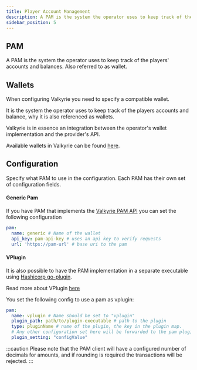 ```yaml
---
title: Player Account Management
description: A PAM is the system the operator uses to keep track of the players' accounts and balances. Also referred to as wallet.
sidebar_position: 5
---
```


## PAM
A PAM is the system the operator uses to keep track of the players' accounts and balances. Also referred to as wallet.
## Wallets
When configuring Valkyrie you need to specify a compatible wallet.

It is the system the operator uses to keep track of the players accounts and balance, why it is also referenced as wallets.

Valkyrie is in essence an integration between the operator's wallet implementation and the provider's API.

Available wallets in Valkyrie can be found [here](/docs/wallet/valkyrie-pam/valkyrie-pam-api).

## Configuration
Specify what PAM to use in the configuration. Each PAM has their own set of configuration fields. 

#### Generic Pam
If you have PAM that implements the [Valkyrie PAM API](/docs/wallet/valkyrie-pam/valkyrie-pam-api) you can set the following configuration

```yaml
pam:
  name: generic # Name of the wallet
  api_key: pam-api-key # uses an api key to verify requests
  url: 'https://pam-url' # base uri to the pam
```
#### VPlugin
It is also possible to have the PAM implementation in a separate executable using [Hashicorp go-plugin](https://github.com/hashicorp/go-plugin).

Read more about VPlugin [here](/docs/wallet/vplugin/vplugin-introduction) 

You set the following config to use a pam as vplugin:
```yaml
pam:
  name: vplugin # Name should be set to "vplugin"
  plugin_path: path/to/plugin-executable # path to the plugin
  type: pluginName # name of the plugin, the key in the plugin map.
  # Any other configuration set here will be forwarded to the pam plugin in a map[string]any
  plugin_setting: "configValue"
```


:::caution
Please note that the PAM client will have a configured number of decimals for amounts, and
if rounding is required the transactions will be rejected.
:::